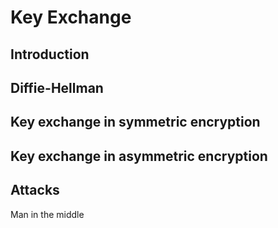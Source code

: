 # Key Exchange

## Introduction

## Diffie-Hellman

## Key exchange in symmetric encryption

## Key exchange in asymmetric encryption

## Attacks 
Man in the middle
